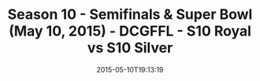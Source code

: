 ---
title: Season 10 - Semifinals & Super Bowl (May 10, 2015) - DCGFFL - S10 Royal vs
  S10 Silver
teams-score:
- team: _teams/s10-royal.md
  score:
- team: _teams/s10-silver.md
  score:
mvp: ''
game-ball: N/A
sportsperson: ''
season: 10
week: 10
date: '2015-05-10T19:13:19'
pageid: season-10-semifinals-super-bowl-may-10-2015-4439-vs-4441
---